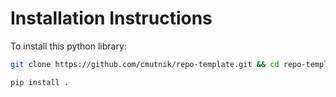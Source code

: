 # Installation Instructions #

To install this python library:

```bash
git clone https://github.com/cmutnik/repo-template.git && cd repo-template

pip install .
```